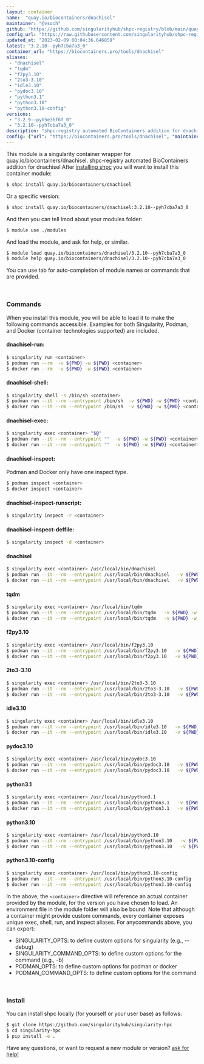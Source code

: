 ```yaml
---
layout: container
name:  "quay.io/biocontainers/dnachisel"
maintainer: "@vsoch"
github: "https://github.com/singularityhub/shpc-registry/blob/main/quay.io/biocontainers/dnachisel/container.yaml"
config_url: "https://raw.githubusercontent.com/singularityhub/shpc-registry/main/quay.io/biocontainers/dnachisel/container.yaml"
updated_at: "2023-02-09 00:04:36.646859"
latest: "3.2.10--pyh7cba7a3_0"
container_url: "https://biocontainers.pro/tools/dnachisel"
aliases:
 - "dnachisel"
 - "tqdm"
 - "f2py3.10"
 - "2to3-3.10"
 - "idle3.10"
 - "pydoc3.10"
 - "python3.1"
 - "python3.10"
 - "python3.10-config"
versions:
 - "3.2.9--pyh5e36f6f_0"
 - "3.2.10--pyh7cba7a3_0"
description: "shpc-registry automated BioContainers addition for dnachisel"
config: {"url": "https://biocontainers.pro/tools/dnachisel", "maintainer": "@vsoch", "description": "shpc-registry automated BioContainers addition for dnachisel", "latest": {"3.2.10--pyh7cba7a3_0": "sha256:89f78a6f65464b17223c8bb3f4225ca1c654f60259a45ad4a10a788f1c746dcc"}, "tags": {"3.2.9--pyh5e36f6f_0": "sha256:2e07e9392dd878f886499351dddfd8f62d7a8431dbcadba852ca88e22452b7b5", "3.2.10--pyh7cba7a3_0": "sha256:89f78a6f65464b17223c8bb3f4225ca1c654f60259a45ad4a10a788f1c746dcc"}, "docker": "quay.io/biocontainers/dnachisel", "aliases": {"dnachisel": "/usr/local/bin/dnachisel", "tqdm": "/usr/local/bin/tqdm", "f2py3.10": "/usr/local/bin/f2py3.10", "2to3-3.10": "/usr/local/bin/2to3-3.10", "idle3.10": "/usr/local/bin/idle3.10", "pydoc3.10": "/usr/local/bin/pydoc3.10", "python3.1": "/usr/local/bin/python3.1", "python3.10": "/usr/local/bin/python3.10", "python3.10-config": "/usr/local/bin/python3.10-config"}}
---
```


This module is a singularity container wrapper for quay.io/biocontainers/dnachisel.
shpc-registry automated BioContainers addition for dnachisel
After [installing shpc](#install) you will want to install this container module:


```bash
$ shpc install quay.io/biocontainers/dnachisel
```

Or a specific version:

```bash
$ shpc install quay.io/biocontainers/dnachisel:3.2.10--pyh7cba7a3_0
```

And then you can tell lmod about your modules folder:

```bash
$ module use ./modules
```

And load the module, and ask for help, or similar.

```bash
$ module load quay.io/biocontainers/dnachisel/3.2.10--pyh7cba7a3_0
$ module help quay.io/biocontainers/dnachisel/3.2.10--pyh7cba7a3_0
```

You can use tab for auto-completion of module names or commands that are provided.

<br>

### Commands

When you install this module, you will be able to load it to make the following commands accessible.
Examples for both Singularity, Podman, and Docker (container technologies supported) are included.

#### dnachisel-run:

```bash
$ singularity run <container>
$ podman run --rm  -v ${PWD} -w ${PWD} <container>
$ docker run --rm  -v ${PWD} -w ${PWD} <container>
```

#### dnachisel-shell:

```bash
$ singularity shell -s /bin/sh <container>
$ podman run --it --rm --entrypoint /bin/sh  -v ${PWD} -w ${PWD} <container>
$ docker run --it --rm --entrypoint /bin/sh  -v ${PWD} -w ${PWD} <container>
```

#### dnachisel-exec:

```bash
$ singularity exec <container> "$@"
$ podman run --it --rm --entrypoint ""  -v ${PWD} -w ${PWD} <container> "$@"
$ docker run --it --rm --entrypoint ""  -v ${PWD} -w ${PWD} <container> "$@"
```

#### dnachisel-inspect:

Podman and Docker only have one inspect type.

```bash
$ podman inspect <container>
$ docker inspect <container>
```

#### dnachisel-inspect-runscript:

```bash
$ singularity inspect -r <container>
```

#### dnachisel-inspect-deffile:

```bash
$ singularity inspect -d <container>
```


#### dnachisel

```bash
$ singularity exec <container> /usr/local/bin/dnachisel
$ podman run --it --rm --entrypoint /usr/local/bin/dnachisel   -v ${PWD} -w ${PWD} <container> -c " $@"
$ docker run --it --rm --entrypoint /usr/local/bin/dnachisel   -v ${PWD} -w ${PWD} <container> -c " $@"
```


#### tqdm

```bash
$ singularity exec <container> /usr/local/bin/tqdm
$ podman run --it --rm --entrypoint /usr/local/bin/tqdm   -v ${PWD} -w ${PWD} <container> -c " $@"
$ docker run --it --rm --entrypoint /usr/local/bin/tqdm   -v ${PWD} -w ${PWD} <container> -c " $@"
```


#### f2py3.10

```bash
$ singularity exec <container> /usr/local/bin/f2py3.10
$ podman run --it --rm --entrypoint /usr/local/bin/f2py3.10   -v ${PWD} -w ${PWD} <container> -c " $@"
$ docker run --it --rm --entrypoint /usr/local/bin/f2py3.10   -v ${PWD} -w ${PWD} <container> -c " $@"
```


#### 2to3-3.10

```bash
$ singularity exec <container> /usr/local/bin/2to3-3.10
$ podman run --it --rm --entrypoint /usr/local/bin/2to3-3.10   -v ${PWD} -w ${PWD} <container> -c " $@"
$ docker run --it --rm --entrypoint /usr/local/bin/2to3-3.10   -v ${PWD} -w ${PWD} <container> -c " $@"
```


#### idle3.10

```bash
$ singularity exec <container> /usr/local/bin/idle3.10
$ podman run --it --rm --entrypoint /usr/local/bin/idle3.10   -v ${PWD} -w ${PWD} <container> -c " $@"
$ docker run --it --rm --entrypoint /usr/local/bin/idle3.10   -v ${PWD} -w ${PWD} <container> -c " $@"
```


#### pydoc3.10

```bash
$ singularity exec <container> /usr/local/bin/pydoc3.10
$ podman run --it --rm --entrypoint /usr/local/bin/pydoc3.10   -v ${PWD} -w ${PWD} <container> -c " $@"
$ docker run --it --rm --entrypoint /usr/local/bin/pydoc3.10   -v ${PWD} -w ${PWD} <container> -c " $@"
```


#### python3.1

```bash
$ singularity exec <container> /usr/local/bin/python3.1
$ podman run --it --rm --entrypoint /usr/local/bin/python3.1   -v ${PWD} -w ${PWD} <container> -c " $@"
$ docker run --it --rm --entrypoint /usr/local/bin/python3.1   -v ${PWD} -w ${PWD} <container> -c " $@"
```


#### python3.10

```bash
$ singularity exec <container> /usr/local/bin/python3.10
$ podman run --it --rm --entrypoint /usr/local/bin/python3.10   -v ${PWD} -w ${PWD} <container> -c " $@"
$ docker run --it --rm --entrypoint /usr/local/bin/python3.10   -v ${PWD} -w ${PWD} <container> -c " $@"
```


#### python3.10-config

```bash
$ singularity exec <container> /usr/local/bin/python3.10-config
$ podman run --it --rm --entrypoint /usr/local/bin/python3.10-config   -v ${PWD} -w ${PWD} <container> -c " $@"
$ docker run --it --rm --entrypoint /usr/local/bin/python3.10-config   -v ${PWD} -w ${PWD} <container> -c " $@"
```



In the above, the `<container>` directive will reference an actual container provided
by the module, for the version you have chosen to load. An environment file in the
module folder will also be bound. Note that although a container
might provide custom commands, every container exposes unique exec, shell, run, and
inspect aliases. For anycommands above, you can export:

 - SINGULARITY_OPTS: to define custom options for singularity (e.g., --debug)
 - SINGULARITY_COMMAND_OPTS: to define custom options for the command (e.g., -b)
 - PODMAN_OPTS: to define custom options for podman or docker
 - PODMAN_COMMAND_OPTS: to define custom options for the command

<br>

### Install

You can install shpc locally (for yourself or your user base) as follows:

```bash
$ git clone https://github.com/singularityhub/singularity-hpc
$ cd singularity-hpc
$ pip install -e .
```

Have any questions, or want to request a new module or version? [ask for help!](https://github.com/singularityhub/singularity-hpc/issues)
